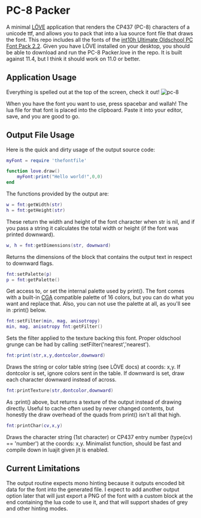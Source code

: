 # PC-8 Packer

A minimal [LÖVE](https://love2d.org) application that renders the CP437 (PC-8)
characters of a unicode ttf, and allows you to pack that into a lua source
font file that draws the font. This repo includes all the fonts of the
[int10h Ultimate Oldschool PC Font Pack 2.2](https://int10h.org/oldschool-pc-fonts/).
Given you have LÖVE installed on your desktop, you should be able to download and
run the PC-8 Packer.love in the repo. It is built against 11.4, but I think it
should work on 11.0 or better.

## Application Usage

Everything is spelled out at the top of the screen, check it out!
![pc-8](https://user-images.githubusercontent.com/38527452/149370663-f6861c29-e4ca-47ff-84f9-260abd767fa6.png)

When you have the font you want to use, press spacebar and wallah! The lua
file for that font is placed into the clipboard. Paste it into your editor, save,
and you are good to go.

## Output File Usage
Here is the quick and dirty usage of the output source code:

```lua
myFont = require 'thefontfile'

function love.draw()
    myFont:print("Hello world!",0,0)
end
```

The functions provided by the output are:

```lua
w = fnt:getWidth(str)
h = fnt:getHeight(str)
```

These return the width and height of the font character when str is nil, and if you
pass a string it calculates the total width or height (if the font was printed downward).

```lua
w, h = fnt:getDimensions(str, downward)
```

Returns the dimensions of the block that contains the output text in respect to downward flags.

```lua
fnt:setPalette(p)
p = fnt:getPalette()
```

Get access to, or set the internal palette used by print(). The font comes with a built-in 
[CGA](https://en.wikipedia.org/wiki/Color_Graphics_Adapter) compatible palette of 16 colors,
but you can do what you want and replace that. Also, you can not use the palette at all,
as you'll see in :print() below.

```lua
fnt:setFilter(min, mag, anisotropy)
min, mag, anisotropy fnt:getFilter()
```

Sets the filter applied to the texture backing this font. Proper oldschool grunge can be
had by calling :setFilter('nearest','nearest').

```lua
fnt:print(str,x,y,dontcolor,downward)
```

Draws the string or color table string (see LÖVE docs) at coords: x,y. If dontcolor is
set, ignore colors sent in the table. If downward is set, draw each character downward
instead of across.

```lua
fnt:printTexture(str,dontcolor,downward)
```

As :print() above, but returns a texture of the output instead of drawing directly. Useful
to cache often used by never changed contents, but honestly the draw overhead of the quads
from print() isn't all that high.

```lua
fnt:printChar(cv,x,y)
```

Draws the character string (1st character) or CP437 entry number (type(cv) == 'number') at
the coords: x,y. Minimalist function, should be fast and compile down in luajit given jit is
enabled.

## Current Limitations

The output routine expects mono hinting because it outputs encoded bit data for the font
into the generated file. I expect to add another output option later that will just export
a PNG of the font with a custom block at the end containing the lua code to use it, and that
will support shades of grey and other hinting modes.
